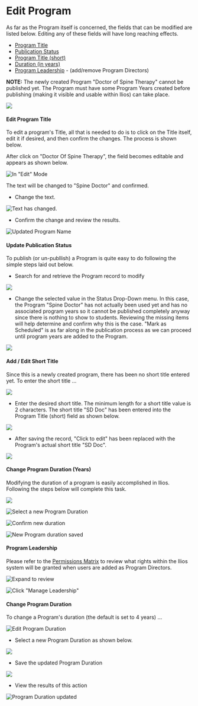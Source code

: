 # Edit Program

 As far as the Program itself is concerned, the fields that can be modified are listed below. Editing any of these fields will have long reaching effects.

* [Program Title](https://iliosproject.gitbook.io/ilios-user-guide/programs/edit-program#edit-program-title)
* [Publication Status](https://iliosproject.gitbook.io/ilios-user-guide/programs/edit-program#update-publication-status)
* [Program Title \(short\)](https://iliosproject.gitbook.io/ilios-user-guide/programs/edit-program#add-edit-short-title)
* [Duration \(in years\)](https://iliosproject.gitbook.io/ilios-user-guide/programs/edit-program#change-program-duration-years)
* [Program Leadership](https://iliosproject.gitbook.io/ilios-user-guide/programs/edit-program#program-leadership) - \(add/remove Program Directors\)

**NOTE:** The newly created Program "Doctor of Spine Therapy" cannot be published yet. The Program must have some Program Years created before publishing \(making it visible and usable within Ilios\) can take place.

![](../.gitbook/assets/editprogrw1.png)

#### Edit Program Title

To edit a program's Title, all that is needed to do is to click on the Title itself, edit it if desired, and then confirm the changes. The process is shown below.

After click on "Doctor Of Spine Therapy", the field becomes editable and appears as shown below. 

![In &quot;Edit&quot; Mode](../.gitbook/assets/editprogrw2.png)

The text will be changed to "Spine Doctor" and confirmed.

* Change the text.

![Text has changed.](../.gitbook/assets/editprogrw3.png)

* Confirm the change and review the results.

![Updated Program Name](../.gitbook/assets/editprogrw4.png)

#### Update Publication Status

To publish \(or un-publlish\) a Program is quite easy to do following the simple steps laid out below.

* Search for and retrieve the Program record to modify

![](../.gitbook/assets/editprogrw5.png)

* Change the selected value in the Status Drop-Down menu. In this case, the Program "Spine Doctor" has not actually been used yet and has no associated program years so it cannot be published completely anyway since there is nothing to show to students. Reviewing the missing items will help determine and confirm why this is the case. "Mark as Scheduled" is as far along in the publication process as we can proceed until program years are added to the Program.

![](../.gitbook/assets/editprogrw6.png)

#### Add / Edit Short Title

Since this is a newly created program, there has been no short title entered yet. To enter the short title ...

![](../.gitbook/assets/editprogrw7.png)

* Enter the desired short title. The minimum length for a short title value is 2 characters. The short title "SD Doc" has been entered into the Program Title \(short\) field as shown below.

![](../.gitbook/assets/editprogrw8.png)

* After saving the record, "Click to edit" has been replaced with the Program's actual short title "SD Doc".

![](../.gitbook/assets/editprogrw9.png)

#### Change Program Duration \(Years\)

Modifying the duration of a program is easily accomplished in Ilios. Following the steps below will complete this task.

![](../.gitbook/assets/editprogrw10.png)

![Select a new Program Duration](../.gitbook/assets/editprogrw11.png)

![Confirm new duration](../.gitbook/assets/editprogrw12%20%281%29.png)

![New Program duration saved](../.gitbook/assets/editprogrw13%20%281%29.png)

#### Program Leadership

Please refer to the [Permissions Matrix](https://docs.google.com/spreadsheets/d/1FbR53C2clvNoWZHMElQRfuJ4jHbZtr5pFl11et0zszY/edit?ts=5ad90141#gid=0) to review what rights within the Ilios system will be granted when users are added as Program Directors.

![Expand to review](../.gitbook/assets/editprogrw15.png)

![Click &quot;Manage Leadership&quot;](../.gitbook/assets/editprogrw14.png)









#### Change Program Duration

To change a Program's duration \(the default is set to 4 years\) ...

![Edit Program Duration](../.gitbook/assets/editprogrw10%20%281%29.png)

* Select a new Program Duration as shown below. 

![](../.gitbook/assets/editprogrw11%20%281%29.png)

* Save the updated Program Duration

![](../.gitbook/assets/editprogrw12.png)

* View the results of this action

![Program Duration updated](../.gitbook/assets/editprogrw13.png)

